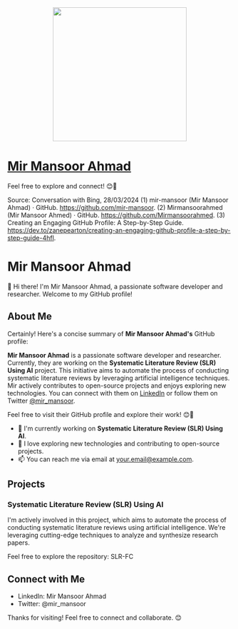 <div align="center"><img src="https://github.com/drshahizan/learn-github/blob/main/profile/mir-mansoor/pic.jpg" width="300" /></div>

# [**Mir Mansoor Ahmad**](https://github.com/mir-mansoor)

Feel free to explore and connect! 😊🚀

Source: Conversation with Bing, 28/03/2024
(1) mir-mansoor (Mir Mansoor Ahmad) · GitHub. https://github.com/mir-mansoor.
(2) Mirmansoorahmed (Mir Mansoor Ahmed) · GitHub. https://github.com/Mirmansoorahmed.
(3) Creating an Engaging GitHub Profile: A Step-by-Step Guide. https://dev.to/zanepearton/creating-an-engaging-github-profile-a-step-by-step-guide-4hfl.


# Mir Mansoor Ahmad

👋 Hi there! I'm Mir Mansoor Ahmad, a passionate software developer and researcher. Welcome to my GitHub profile!

## About Me
Certainly! Here's a concise summary of **Mir Mansoor Ahmad's** GitHub profile:

**Mir Mansoor Ahmad** is a passionate software developer and researcher. Currently, they are working on the **Systematic Literature Review (SLR) Using AI** project. This initiative aims to automate the process of conducting systematic literature reviews by leveraging artificial intelligence techniques. Mir actively contributes to open-source projects and enjoys exploring new technologies. You can connect with them on [LinkedIn](https://www.linkedin.com/in/mir-mansoor-ahmad/) or follow them on Twitter [@mir_mansoor](https://twitter.com/).

Feel free to visit their GitHub profile and explore their work! 😊🚀

- 🌱 I'm currently working on **Systematic Literature Review (SLR) Using AI**.
- 🚀 I love exploring new technologies and contributing to open-source projects.
- 📫 You can reach me via email at your.email@example.com.

## Projects

### Systematic Literature Review (SLR) Using AI

I'm actively involved in this project, which aims to automate the process of conducting systematic literature reviews using artificial intelligence. We're leveraging cutting-edge techniques to analyze and synthesize research papers.

Feel free to explore the repository: SLR-FC

## Connect with Me

- LinkedIn: Mir Mansoor Ahmad
- Twitter: @mir_mansoor

Thanks for visiting! Feel free to connect and collaborate. 😊


